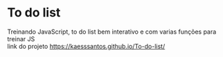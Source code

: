 # To do list
 Treinando JavaScript, to do list bem interativo e com varias funções para treinar JS <br>
 link do projeto https://kaesssantos.github.io/To-do-list/
